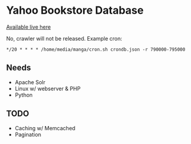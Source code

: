 # Yahoo Bookstore Database
[Available live here](https://ivy.chocolatkey.com/manga/)

No, crawler will not be released. Example cron:

```
*/20 * * * * /home/media/manga/cron.sh crondb.json -r 790000-795000
```

## Needs

- Apache Solr
- Linux w/ webserver & PHP
- Python

## TODO

- Caching w/ Memcached
- Pagination
